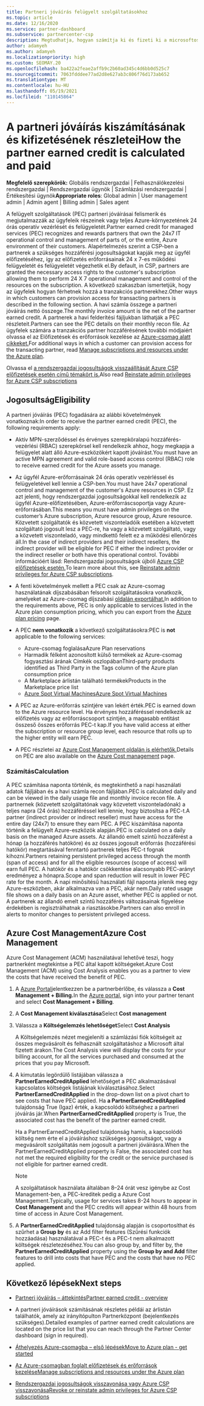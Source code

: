 ```yaml
---
title: Partneri jóváírás felügyelt szolgáltatásokhoz
ms.topic: article
ms.date: 12/16/2020
ms.service: partner-dashboard
ms.subservice: partnercenter-csp
description: Megtudhatja, hogyan számítja ki és fizeti ki a microsoftos partneri jóváírást (PEC) a felügyelt szolgáltatásokhoz, és hogyan biztosíthatja a jogosultságot.
author: adamyeh
ms.author: adamyeh
ms.localizationpriority: high
ms.custom: SEOMAY.20
ms.openlocfilehash: ba422a2feae2affb9c2b60ad345c4d6bb0d525c7
ms.sourcegitcommit: 7063fdddee77ad2d8e627ab3c806f76d173ab652
ms.translationtype: MT
ms.contentlocale: hu-HU
ms.lasthandoff: 05/19/2021
ms.locfileid: "110145864"
---
```

# <a name="how-the-partner-earned-credit-is-calculated-and-paid"></a><span data-ttu-id="5dda9-103">A partneri jóváírás kiszámításának és kifizetésének részletei</span><span class="sxs-lookup"><span data-stu-id="5dda9-103">How the partner earned credit is calculated and paid</span></span>

<span data-ttu-id="5dda9-104">**Megfelelő szerepkörök:** Globális rendszergazdai | Felhasználókezelési rendszergazdai | Rendszergazdai ügynök | Számlázási rendszergazdai | Értékesítési ügynök</span><span class="sxs-lookup"><span data-stu-id="5dda9-104">**Appropriate roles**: Global admin | User management admin | Admin agent | Billing admin | Sales agent</span></span>

<span data-ttu-id="5dda9-105">A felügyelt szolgáltatások (PEC) partneri jóváírásai felismerik és megjutalmazzák az ügyfeleik részeinek vagy teljes Azure-környezetének 24 órás operatív vezérlését és felügyeletét.</span><span class="sxs-lookup"><span data-stu-id="5dda9-105">Partner earned credit for managed services (PEC) recognizes and rewards partners that own the 24x7 IT operational control and management of parts of, or the entire, Azure environment of their customers.</span></span> <span data-ttu-id="5dda9-106">Alapértelmezés szerint a CSP-ben a partnerek a szükséges hozzáférési jogosultságokat kapják meg az ügyfél előfizetéséhez, így az előfizetés erőforrásainak 24 x 7-es működési felügyeletét és felügyeletét végezhetik el.</span><span class="sxs-lookup"><span data-stu-id="5dda9-106">By default, in CSP, partners are granted the necessary access rights to the customer's subscription allowing them to perform 24 X 7 operational management and control of the resources on the subscription.</span></span> <span data-ttu-id="5dda9-107">A következő szakaszban ismertetjük, hogy az ügyfelek hogyan férhetnek hozzá a tranzakciós partnerekhez.</span><span class="sxs-lookup"><span data-stu-id="5dda9-107">Other ways in which customers can provision access for transacting partners is described in the following section.</span></span> <span data-ttu-id="5dda9-108">A havi számla összege a partneri jóváírás nettó összege.</span><span class="sxs-lookup"><span data-stu-id="5dda9-108">The monthly invoice amount is the net of the partner earned credit.</span></span> <span data-ttu-id="5dda9-109">A partnerek a havi felderítési fájljukban láthatják a PEC részleteit.</span><span class="sxs-lookup"><span data-stu-id="5dda9-109">Partners can see the PEC details on their monthly recon file.</span></span> <span data-ttu-id="5dda9-110">Az ügyfelek számára a tranzakciós partner hozzáférésének további módjaiért olvassa el az Előfizetések és erőforrások kezelése az [Azure-csomag alatt cikkeket.](azure-plan-manage.md)</span><span class="sxs-lookup"><span data-stu-id="5dda9-110">For additional ways in which a customer can provision access for the transacting partner, read [Manage subscriptions and resources under the Azure plan](azure-plan-manage.md).</span></span>

<span data-ttu-id="5dda9-111">Olvassa el [a rendszergazdai jogosultságok visszaállítását Azure CSP előfizetések esetén című témakört is.](revoke-reinstate-csp.md)</span><span class="sxs-lookup"><span data-stu-id="5dda9-111">Also read [Reinstate admin privileges for Azure CSP subscriptions](revoke-reinstate-csp.md)</span></span>

## <a name="eligibility"></a><span data-ttu-id="5dda9-112">Jogosultság</span><span class="sxs-lookup"><span data-stu-id="5dda9-112">Eligibility</span></span>

<span data-ttu-id="5dda9-113">A partneri jóváírás (PEC) fogadására az alábbi követelmények vonatkoznak:</span><span class="sxs-lookup"><span data-stu-id="5dda9-113">In order to receive the partner earned credit (PEC), the following requirements apply:</span></span> 

- <span data-ttu-id="5dda9-114">Aktív MPN-szerződéssel és érvényes szerepköralapú hozzáférés-vezérlési (RBAC) szerepkörsel kell rendelkezik ahhoz, hogy megkapja a felügyelet alatt álló Azure-eszközökért kapott jóváírást.</span><span class="sxs-lookup"><span data-stu-id="5dda9-114">You must have an active MPN agreement and valid role-based access control (RBAC) role to receive earned credit for the Azure assets you manage.</span></span>

- <span data-ttu-id="5dda9-115">Az ügyfél Azure-erőforrásainak 24 órás operatív vezérléssel és felügyeletével kell lennie a CSP-ben.</span><span class="sxs-lookup"><span data-stu-id="5dda9-115">You must have 24x7 operational control and management of the customer's Azure resources in CSP.</span></span> <span data-ttu-id="5dda9-116">Ez azt jelenti, hogy rendszergazdai jogosultságokkal kell rendelkezik az ügyfél Azure-előfizetésében, Azure-erőforráscsoportja vagy Azure-erőforrásában.</span><span class="sxs-lookup"><span data-stu-id="5dda9-116">This means you must have admin privileges on the customer’s Azure subscription, Azure resource group, Azure resource.</span></span> <span data-ttu-id="5dda9-117">Közvetett szolgáltatók és közvetett viszonteladóik esetében a közvetett szolgáltató jogosult lesz a PEC-re, ha vagy a közvetett szolgáltató, vagy a közvetett viszonteladó, vagy mindkettő felett ez a működési ellenőrzés áll.</span><span class="sxs-lookup"><span data-stu-id="5dda9-117">In the case of indirect providers and their indirect resellers, the indirect provider will be eligible for PEC if either the indirect provider or the indirect reseller or both have this operational control.</span></span> <span data-ttu-id="5dda9-118">További információért lásd: Rendszergazdai jogosultságok újbóli [Azure CSP előfizetések esetén.](./revoke-reinstate-csp.md)</span><span class="sxs-lookup"><span data-stu-id="5dda9-118">To learn more about this, see [Reinstate admin privileges for Azure CSP subscriptions](./revoke-reinstate-csp.md).</span></span>

- <span data-ttu-id="5dda9-119">A fenti követelmények mellett a PEC csak az Azure-csomag használatának díjszabásában felsorolt szolgáltatásokra vonatkozik, amelyeket az Azure-csomag díjszabási [oldalán exportálhat.](https://partner.microsoft.com/commerce/sales)</span><span class="sxs-lookup"><span data-stu-id="5dda9-119">In addition to the requirements above, PEC is only applicable to services listed in the Azure plan consumption pricing, which you can export from the [Azure plan pricing](https://partner.microsoft.com/commerce/sales) page.</span></span>

- <span data-ttu-id="5dda9-120">A PEC **nem vonatkozik** a következő szolgáltatásokra:</span><span class="sxs-lookup"><span data-stu-id="5dda9-120">PEC is **not** applicable to the following services:</span></span>
    - <span data-ttu-id="5dda9-121">Azure-csomag foglalása</span><span class="sxs-lookup"><span data-stu-id="5dda9-121">Azure Plan reservations</span></span>
    - <span data-ttu-id="5dda9-122">Harmadik félként azonosított külső termékek az Azure-csomag fogyasztási árának Címkék oszlopában</span><span class="sxs-lookup"><span data-stu-id="5dda9-122">Third-party products identified as Third Party in the Tags column of the Azure plan consumption price</span></span>
    - <span data-ttu-id="5dda9-123">A Marketplace árlistán található termékek</span><span class="sxs-lookup"><span data-stu-id="5dda9-123">Products in the Marketplace price list</span></span>
    - [<span data-ttu-id="5dda9-124">Azure Spot Virtual Machines</span><span class="sxs-lookup"><span data-stu-id="5dda9-124">Azure Spot Virtual Machines</span></span>](https://partner.microsoft.com/resources/collection/azure-spot-in-csp#/)

- <span data-ttu-id="5dda9-125">A PEC az Azure-erőforrás szintjére van lekért érték.</span><span class="sxs-lookup"><span data-stu-id="5dda9-125">PEC is earned down to the Azure resource level.</span></span> <span data-ttu-id="5dda9-126">Ha érvényes hozzáféréssel rendelkezik az előfizetés vagy az erőforráscsoport szintjén, a magasabb entitást összeső összes erőforrás PEC-t kap.</span><span class="sxs-lookup"><span data-stu-id="5dda9-126">If you have valid access at either the subscription or resource group level, each resource that rolls up to the higher entity will earn PEC.</span></span>

- <span data-ttu-id="5dda9-127">A PEC részletei az [Azure Cost Management oldalán is elérhetők.](/azure/cost-management-billing/costs/get-started-partners)</span><span class="sxs-lookup"><span data-stu-id="5dda9-127">Details on PEC are also available on the [Azure Cost management](/azure/cost-management-billing/costs/get-started-partners) page.</span></span>

### <a name="calculation"></a><span data-ttu-id="5dda9-128">Számítás</span><span class="sxs-lookup"><span data-stu-id="5dda9-128">Calculation</span></span>

<span data-ttu-id="5dda9-129">A PEC számítása naponta történik, és megtekinthető a napi használati adatok fájljában és a havi számla recon fájljában.</span><span class="sxs-lookup"><span data-stu-id="5dda9-129">PEC is calculated daily and can be viewed in the daily usage file and monthly invoice recon file.</span></span> <span data-ttu-id="5dda9-130">A partnernek (közvetett szolgáltatónak vagy közvetett viszonteladónak) a teljes napra (24 órás) hozzáféréssel kell lennie, hogy biztosítsa a PEC-t.</span><span class="sxs-lookup"><span data-stu-id="5dda9-130">A partner (indirect provider or indirect reseller) must have access for the entire day (24x7) to ensure they earn PEC.</span></span> <span data-ttu-id="5dda9-131">A PEC kiszámítása naponta történik a felügyelt Azure-eszközök alapján.</span><span class="sxs-lookup"><span data-stu-id="5dda9-131">PEC is calculated on a daily basis on the managed Azure assets.</span></span> <span data-ttu-id="5dda9-132">Az állandó emelt szintű hozzáférést a hónap (a hozzáférés hatóköre) és az összes jogosult erőforrás (hozzáférési hatókör) megtartásával fenntartó partnerek teljes PEC-t fognak kihozni.</span><span class="sxs-lookup"><span data-stu-id="5dda9-132">Partners retaining persistent privileged access through the month (span of access) and for all the eligible resources (scope of access) will earn full PEC.</span></span> <span data-ttu-id="5dda9-133">A hatókör és a hatókör csökkentése alacsonyabb PEC-arányt eredményez a hónapra.</span><span class="sxs-lookup"><span data-stu-id="5dda9-133">Scope and span reduction will result in lower PEC rate for the month.</span></span> <span data-ttu-id="5dda9-134">A napi minősítésű használati fájl naponta jelenik meg egy Azure-eszközben, akár alkalmazva van a PEC, akár nem.</span><span class="sxs-lookup"><span data-stu-id="5dda9-134">Daily rated usage file shows on a daily basis on an Azure asset, whether PEC is applied or not.</span></span> <span data-ttu-id="5dda9-135">A partnerek az állandó emelt szintű hozzáférés változásainak figyelése érdekében is regisztrálhatnak a riasztásokbe.</span><span class="sxs-lookup"><span data-stu-id="5dda9-135">Partners can also enroll in alerts to monitor changes to persistent privileged access.</span></span>

## <a name="azure-cost-management"></a><span data-ttu-id="5dda9-136">Azure Cost Management</span><span class="sxs-lookup"><span data-stu-id="5dda9-136">Azure Cost Management</span></span>

<span data-ttu-id="5dda9-137">Azure Cost Management (ACM) használatával lehetővé teszi, hogy partnerként megtekintse a PEC által kapott költségeket.</span><span class="sxs-lookup"><span data-stu-id="5dda9-137">Azure Cost Management (ACM) using Cost Analysis enables you as a partner to view the costs that have received the benefit of PEC.</span></span>  

1. <span data-ttu-id="5dda9-138">A [Azure Portal](https://portal.azure.com)jelentkezzen be a partnerbérlőbe, és válassza a **Cost Management + Billing.**</span><span class="sxs-lookup"><span data-stu-id="5dda9-138">In the [Azure portal](https://portal.azure.com), sign into your partner tenant and select **Cost Management + Billing**.</span></span>

2. <span data-ttu-id="5dda9-139">A **Cost Management kiválasztása**</span><span class="sxs-lookup"><span data-stu-id="5dda9-139">Select **Cost management**</span></span>

3. <span data-ttu-id="5dda9-140">Válassza a **Költségelemzés lehetőséget**</span><span class="sxs-lookup"><span data-stu-id="5dda9-140">Select **Cost Analysis**</span></span>

   <span data-ttu-id="5dda9-141">A Költségelemzés nézet megjeleníti a számlázási fiók költségeit az összes megvásárolt és felhasznált szolgáltatáshoz a Microsoft által fizetett árakon.</span><span class="sxs-lookup"><span data-stu-id="5dda9-141">The Cost Analysis view will display the costs for your billing account, for all the services purchased and consumed at the prices that you pay Microsoft.</span></span>

4. <span data-ttu-id="5dda9-142">A kimutatás legördülő listájában válassza a **PartnerEarnedCreditApplied** lehetőséget a PEC alkalmazásával kapcsolatos költségek listájának kiválasztásához.</span><span class="sxs-lookup"><span data-stu-id="5dda9-142">Select **PartnerEarnedCreditApplied** in the drop-down list on a pivot chart to see costs that have PEC applied.</span></span> <span data-ttu-id="5dda9-143">Ha **a PartnerEarnedCreditApplied** tulajdonság True (Igaz) érték, a kapcsolódó költséghez a partneri jóváírás jár.</span><span class="sxs-lookup"><span data-stu-id="5dda9-143">When **PartnerEarnedCreditApplied** property is True, the associated cost has the benefit of the partner earned credit.</span></span> 

   <span data-ttu-id="5dda9-144">Ha a PartnerEarnedCreditApplied tulajdonság hamis, a kapcsolódó költség nem érte el a jóváíráshoz szükséges jogosultságot, vagy a megvásárolt szolgáltatás nem jogosult a partneri jóváírásra.</span><span class="sxs-lookup"><span data-stu-id="5dda9-144">When the PartnerEarnedCreditApplied property is False, the associated cost has not met the required eligibility for the credit or the service purchased is not eligible for partner earned credit.</span></span>

   >[!NOTE] 
   ><span data-ttu-id="5dda9-145">A szolgáltatások használata általában 8–24 órát  vesz igénybe az Cost Management-ben, a PEC-kreditek pedig a Azure Cost Management.</span><span class="sxs-lookup"><span data-stu-id="5dda9-145">Typically, usage for services takes 8-24 hours to appear in **Cost Management** and the PEC credits will appear within 48 hours from time of access in Azure Cost Management.</span></span>

5. <span data-ttu-id="5dda9-146">A **PartnerEarnedCreditApplied** tulajdonság alapján is csoportosíthat és szűrhet a **Group by** és az Add filter features (Szűrési funkciók hozzáadása) használatával a PEC-t és a PEC-t nem alkalmazott költségek részletezéséhez.</span><span class="sxs-lookup"><span data-stu-id="5dda9-146">You can also group by, and filter by, the **PartnerEarnedCreditApplied** property using the **Group by and Add** filter features to drill into costs that have PEC and the costs that have no PEC applied.</span></span>

## <a name="next-steps"></a><span data-ttu-id="5dda9-147">Következő lépések</span><span class="sxs-lookup"><span data-stu-id="5dda9-147">Next steps</span></span>

- [<span data-ttu-id="5dda9-148">Partneri jóváírás – áttekintés</span><span class="sxs-lookup"><span data-stu-id="5dda9-148">Partner earned credit - overview</span></span>](partner-earned-credit.md)

- <span data-ttu-id="5dda9-149">A partneri jóváírások számításának részletes példái az árlistán találhatók, amely az irányítópulton Partnerközpont (bejelentkezés szükséges).</span><span class="sxs-lookup"><span data-stu-id="5dda9-149">Detailed examples of partner earned credit calculations are located on the price list that you can reach through the Partner Center dashboard (sign in required).</span></span>

- [<span data-ttu-id="5dda9-150">Áthelyezés Azure-csomagba – első lépések</span><span class="sxs-lookup"><span data-stu-id="5dda9-150">Move to Azure plan - get started</span></span>](azure-plan-get-started.md)

- [<span data-ttu-id="5dda9-151">Az Azure-csomagban foglalt előfizetések és erőforrások kezelése</span><span class="sxs-lookup"><span data-stu-id="5dda9-151">Manage subscriptions and resources under the Azure plan</span></span>](azure-plan-manage.md)

- [<span data-ttu-id="5dda9-152">Rendszergazdai jogosultságok visszavonása vagy Azure CSP visszavonása</span><span class="sxs-lookup"><span data-stu-id="5dda9-152">Revoke or reinstate admin privileges for Azure CSP subscriptions</span></span>](revoke-reinstate-csp.md)
